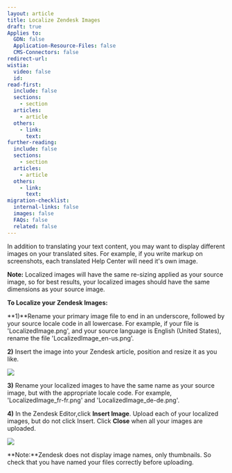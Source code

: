 ```yaml
---
layout: article
title: Localize Zendesk Images
draft: true
Applies to:
  GDN: false
  Application-Resource-Files: false
  CMS-Connectors: false
redirect-url:
wistia:
  video: false
  id:
read-first:
  include: false
  sections:
    - section
  articles:
    - article
  others:
    - link:
      text:
further-reading:
  include: false
  sections:
    - section
  articles:
    - article
  others:
    - link:
      text:
migration-checklist:
  internal-links: false
  images: false
  FAQs: false
  related: false
---
```


In addition to translating your text content, you may want to display different images on your translated sites. For example, if you write markup on screenshots, each translated Help Center will need it's own image.

**Note:** Localized images will have the same re-sizing applied as your source image, so for best results, your localized images should have the same dimensions as your source image.

**To Localize your Zendesk Images:**

**1)**Rename your primary image file to end in an underscore, followed by your source locale code in all lowercase. For example, if your file is 'LocalizedImage.png', and your source language is English (United States), rename the file 'LocalizedImage_en-us.png'.

**2)** Insert the image into your Zendesk article, position and resize it as you like.

![](/hc/en-us/article_attachments/206553867/Smartling_Dev.png)

**3)** Rename your localized images to have the same name as your source image, but with the appropriate locale code. For example, 'LocalizedImage_fr-fr.png' and 'LocalizedImage_de-de.png'.

**4)** In the Zendesk Editor,click **Insert Image**. Upload each of your localized images, but do not click Insert. Click **Close** when all your images are uploaded.

![](/hc/en-us/article_attachments/206553847/Smartling_Dev.png)

**Note:**Zendesk does not display image names, only thumbnails. So check that you have named your files correctly before uploading.
